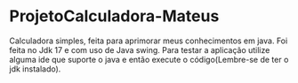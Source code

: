 # ProjetoCalculadora-Mateus
Calculadora simples, feita para aprimorar meus conhecimentos em java.
Foi feita no Jdk 17 e com uso de Java swing.
Para testar a aplicação utilize alguma ide que suporte o java e então execute o código(Lembre-se de ter o jdk instalado).
